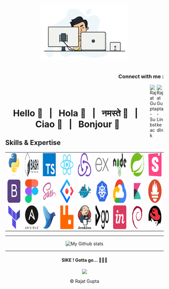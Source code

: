 <p align="center">
<br><img src="./img/dev-work.gif" width="280px"><br><br>
</p>
<h3 align="right">Connect with me :</h3>
<a href="https://linkedin.com/in/7rajatgupta">
  <img align="right" alt="Rajat Gupta - LinkedIn" width="22px" src="https://upload.wikimedia.org/wikipedia/commons/thumb/e/e9/Linkedin_icon.svg/256px-Linkedin_icon.svg.png"/>
</a>
<a href="https://rajatgupta.substack.com">
  <img align="right"  alt="Rajat Gupta - Substack" src="https://bucketeer-e05bbc84-baa3-437e-9518-adb32be77984.s3.amazonaws.com/public/images/810518bd-f11e-4814-ad4c-c4bdfab6b2eb_1000x1000.png" width="22px">
</a>
<br/>
<br/>
<h1 align="center" id="rg-tech-stack">Hello 🤚 &nbsp | &nbsp Hola 🖖 &nbsp | &nbsp नमस्ते 🙏 &nbsp | &nbsp Ciao 🤌 &nbsp | &nbsp Bonjour 👋</h1>


<!-- <img alt="My Github stats" align="center" border-radius="40px" width="800px" height="200px" src="https://github-readme-stats.vercel.app/api?username=7rajatgupta&count_private=true&show_icons=true&hide_border=true&theme=react" href="https://github.com/7rajatgupta"/> !-->

<h2 align="left">Skills & Expertise</h2>

<table>
  <tr>
    <td align="center" width="96">
      <a href="#rg-tech-stack">
        <img src="./img/python-original.svg" width="75" height="75" alt="Python" />
      </a>
    </td>
    <td align="center" width="96">
      <a href="#rg-tech-stack">
        <img src="./img/bash-1.svg" width="75" height="75" alt="Bash" />
      </a>
    </td>
    <td align="center" width="96">
      <a href="#rg-tech-stack">
        <img src="./img/typescript-original.svg" width="75" height="75" alt="TS" />
      </a>
    </td>
    <td align="center" width="96">
      <a href="#rg-tech-stack">
        <img src="./img/react-original.svg" width="75" height="75" alt="React" />
      </a>
    </td>
    <td align="center" width="96">
      <a href="#rg-tech-stack">
        <img src="./img/redux.svg" width="75" height="75" alt="Redux" />
      </a>
    </td>
    <td align="center" width="96">
      <a href="#rg-tech-stack">
        <img src="./img/express.svg" width="75" height="75" alt="Express" />
      </a>
    </td>
    <td align="center" width="96">
      <a href="#rg-tech-stack" >
        <img src="./img/nodejs-1.svg" width="75" height="75" alt="Node" />
      </a>
    </td>
    <td align="center" width="96">
      <a href="#rg-tech-stack">
        <img src="./img/spring-3.svg" width="75" height="75" alt="Spring" />
      </a>
    </td>
    <td align="center" width="96"> 
      <a href="#rg-tech-stack" >
        <img src="./img/storybook-icon.svg" width="75" height="75" alt="SB" />
      </a>
    </td>
  </tr>
  <tr>
    <td align="center" width="96">
      <a href="#rg-tech-stack" >
        <img src="./img/bootstrap-plain.svg" width="75" height="75" alt="BS" />
      </a>
    </td>
    <td align="center"  width="96">
      <a href="#rg-tech-stack">
        <img src="./img/figma-1.svg" width="75" height="75" alt="Figma" />
      </a>
    </td>
    <td align="center"  width="96">
      <a href="#rg-tech-stack">
        <img src="./img/sass-original.svg" width="75" height="75" alt="SASS" />
      </a>
    </td>
    <td align="center" width="96">
      <a href="#rg-tech-stack">
        <img src="./img/ant-design.svg" width="75" height="75" alt="AntD" />
      </a>
    </td>
    <td align="center"  width="96">
      <a href="#rg-tech-stack">
        <img src="./img/docker-original.svg" width="75" height="75" alt="Docker" />
      </a>
    </td>
    <td align="center" width="96">
      <a href="#rg-tech-stack" >
        <img src="./img/kubernetes-icon-color.svg" width="75" height="75" alt="K8" />
      </a>
    </td>
    <td align="center" width="96">
      <a href="#rg-tech-stack" >
        <img src="./img/google-cloud-1.svg" width="75" height="75" alt="GCP" />
      </a>
    </td>
    <td align="center" width="96">
      <a href="#rg-tech-stack">
        <img src="./img/elastic-kibana.svg" width="75" height="75" alt="ELK" />
      </a>
    </td>
    <td align="center" width="96">
      <a href="#rg-tech-stack">
        <img src="./img/prometheus.svg" width="75" height="75" alt="Prometheus" />
      </a>
    </td>
  </tr>
  <tr>
    <td align="center" width="96">
      <a href="#rg-tech-stack">
        <img src="./img/terraformio-icon.svg" width="75" height="75" alt="Terraform" />
      </a>
    </td>
    <td align="center" width="96">
      <a href="#rg-tech-stack">
        <img src="./img/ansible.svg" width="75" height="75" alt="Ansible" />
      </a>
    </td>
    <td align="center" width="96">
      <a href="#rg-tech-stack">
        <img src="./img/Fluentd_icon.svg" width="75" height="75" alt="FluentD" />
      </a>
    </td>
    <td align="center" width="96">
      <a href="#rg-tech-stack">
        <img src="./img/rabbitmq.svg" width="75" height="75" alt="RabbitMQ" />
      </a>
    </td>
    <td align="center" width="96">
      <a href="#rg-tech-stack" >
        <img src="./img/jenkins-1.svg" width="75" height="75" alt="jen" />
      </a>
    </td>
    <td align="center" width="96">
      <a href="#rg-tech-stack">
        <img src="./img/gocd.svg" width="75" height="75" alt="Go" />
      </a>
    </td>
    <td align="center" width="96">
      <a href="#rg-tech-stack">
        <img src="./img/invision.svg" width="75" height="75" alt="invision" />
      </a>
    </td>
    <td align="center" width="96">
      <a href="#rg-tech-stack">
        <img src="./img/debian-original.svg" width="75" height="75" alt="deb" />
      </a>
    </td>
    <td align="center" width="96">
      <a href="#rg-tech-stack">
        <img src="./img/redhat-original.svg" width="75" height="75" alt="rh" />
      </a>
    </td>
  </tr>
</table>

---
<p align="center">
<img alt="My Github stats" align="center" border-radius="40px" width="800px" height="200px" src="https://github-readme-streak-stats.herokuapp.com/?user=7rajatgupta&layout=compact" alt="git-stats" />
</p>


---

<center>
  <h4 align="center">SIKE ! Gotta go... 🙅🏻‍♂️</h4>
  <p align="center"> 
  <img src="https://uploads-ssl.webflow.com/59a79980dd2379000163014e/5b9ffafe9819e8e3b9fd1efe_CozyCal_Chris%27s%20mode%201.gif" align="center" height="300px" />
  </p>
  
</center>
<p align="center"> © Rajat Gupta </p>
